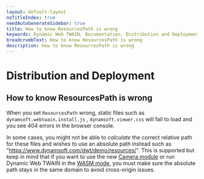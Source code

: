 ```yaml
---
layout: default-layout
noTitleIndex: true
needAutoGenerateSidebar: true
title: How to know ResourcesPath is wrong
keywords: Dynamic Web TWAIN, Documentation, Distribution and Deployment
breadcrumbText: How to know ResourcesPath is wrong
description: How to know ResourcesPath is wrong
---
```


# Distribution and Deployment

## How to know ResourcesPath is wrong

When you set `ResourcesPath` wrong, static files such as `dynamsoft.webtwain.install.js` , `dynamsoft.viewer.css` will fail to load and you see 404 errors in the browser console.

In some cases, you might not be able to *calculate* the correct relative path for these files and wishes to use an absolute path instead such as "https://www.dynamsoft.com/dwt/demo/resources/". This is supported but keep in mind that if you want to use the new [Camera module]({{site.indepth}}features/Input.html#use-mediadevices-cameras) or run Dynamic Web TWAIN in the [WASM mode]({{site.indepth}}features/initialize.html#wasm-mode), you must make sure the absolute path stays in the same domain to avoid cross-origin issues.
